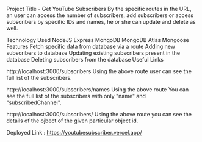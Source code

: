 Project Title - Get YouTube Subscribers
By the specific routes in the URL, an user can access the number of subscribers, add subscribers or access subscribers by specific IDs and names, he or she can update and delete as well.

Technology Used
NodeJS
Express
MongoDB
MongoDB Atlas
Mongoose
Features
Fetch specific data from database via a route
Adding new subscribers to database
Updating existing subscribers present in the database
Deleting subscribers from the database
Useful Links

http://localhost:3000/subscribers
Using the above route user can see the full list of the subscribers.

http://localhost:3000/subscribers/names
Using the above route You can see the full list of the subscribers with only "name" and "subscribedChannel".

http://localhost:3000/subscribers/<id>
Using the above route you can see the details of the ojbect of the given particular object id.

Deployed Link : https://youtubesubscriber.vercel.app/
